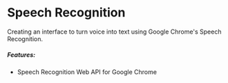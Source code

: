 # Speech Recognition

Creating an interface to turn voice into text using Google Chrome's Speech Recognition.

##### Features:

- Speech Recognition Web API for Google Chrome

